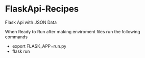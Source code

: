 # FlaskApi-Recipes
Flask Api with JSON Data

When Ready to Run after making enviroment files 
 run the following commands
 - export FLASK_APP=run.py
 - flask run
